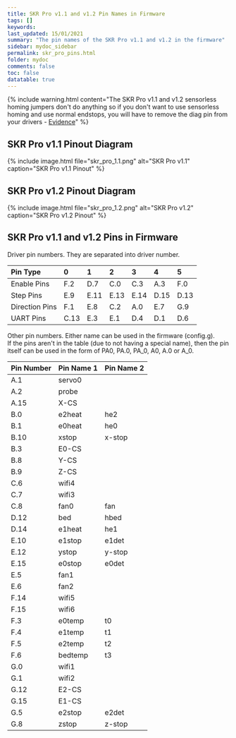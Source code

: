 ```yaml
---
title: SKR Pro v1.1 and v1.2 Pin Names in Firmware
tags: []
keywords: 
last_updated: 15/01/2021
summary: "The pin names of the SKR Pro v1.1 and v1.2 in the firmware"
sidebar: mydoc_sidebar
permalink: skr_pro_pins.html
folder: mydoc
comments: false
toc: false
datatable: true
---
```


{% include warning.html content="The SKR Pro v1.1 and v1.2 sensorless homing jumpers don't do anything so if you don't want to use sensorless homing and use normal endstops, you will have to remove the diag pin from your drivers - [Evidence](https://github.com/bigtreetech/BIGTREETECH-GTR-V1.0/issues/12)" %}

## SKR Pro v1.1 Pinout Diagram

{% include image.html file="skr_pro_1.1.png" alt="SKR Pro v1.1" caption="SKR Pro v1.1 Pinout" %}

## SKR Pro v1.2 Pinout Diagram

{% include image.html file="skr_pro_1.2.png" alt="SKR Pro v1.2" caption="SKR Pro v1.2 Pinout" %}

## SKR Pro v1.1 and v1.2 Pins in Firmware

Driver pin numbers. They are separated into driver number.

<div class="datatable-begin"></div>

|Pin Type|0|1|2|3|4|5|
| :------------- |:-------------|:-------------|:-------------|:-------------|:-------------|:-----|
|Enable Pins|F.2|D.7|C.0|C.3|A.3|F.0|
|Step Pins|E.9|E.11|E.13|E.14|D.15|D.13|
|Direction Pins|F.1|E.8|C.2|A.0|E.7|G.9|
|UART Pins|C.13|E.3|E.1|D.4|D.1|D.6|

<div class="datatable-end"></div>

Other pin numbers. Either name can be used in the firmware (config.g).  
If the pins aren't in the table (due to not having a special name), then the pin itself can be used in the form of PA0, PA.0, PA_0, A0, A.0 or A_0.  

<div class="datatable-begin"></div>

|Pin Number|Pin Name 1|Pin Name 2|
| :------------- |:-------------|:-------------|
|A.1| servo0||
|A.2| probe||
|A.15| X-CS||
|B.0| e2heat|he2|
|B.1| e0heat|he0|
|B.10| xstop|x-stop|
|B.3| E0-CS||
|B.8| Y-CS||
|B.9| Z-CS||
|C.6| wifi4||
|C.7| wifi3||
|C.8| fan0|fan|
|D.12| bed|hbed|
|D.14| e1heat|he1|
|E.10| e1stop|e1det|
|E.12| ystop|y-stop|
|E.15| e0stop|e0det|
|E.5| fan1||
|E.6| fan2||
|F.14| wifi5||
|F.15| wifi6||
|F.3| e0temp|t0|
|F.4| e1temp|t1|
|F.5| e2temp|t2|
|F.6| bedtemp|t3|
|G.0| wifi1||
|G.1| wifi2||
|G.12| E2-CS||
|G.15| E1-CS||
|G.5| e2stop|e2det|
|G.8| zstop|z-stop|

<div class="datatable-end"></div>